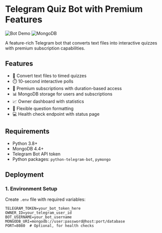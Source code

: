 # Telegram Quiz Bot with Premium Features

![Bot Demo](https://img.shields.io/badge/Telegram-Quiz%20Bot-blue) 
![MongoDB](https://img.shields.io/badge/MongoDB-4.4%2B-green)

A feature-rich Telegram bot that converts text files into interactive quizzes with premium subscription capabilities.

## Features

- 🧠 Convert text files to timed quizzes
- ⏱️ 10-second interactive polls
- 💎 Premium subscriptions with duration-based access
- 📊 MongoDB storage for users and subscriptions
- 📈 Owner dashboard with statistics
- 🧾 Flexible question formatting
- 💻 Health check endpoint with status page

## Requirements

- Python 3.8+
- MongoDB 4.4+
- Telegram Bot API token
- Python packages: `python-telegram-bot`, `pymongo`

## Deployment

### 1. Environment Setup

Create `.env` file with required variables:

```env
TELEGRAM_TOKEN=your_bot_token_here
OWNER_ID=your_telegram_user_id
BOT_USERNAME=your_bot_username
MONGODB_URI=mongodb://user:password@host:port/database
PORT=8080  # Optional, for health checks
